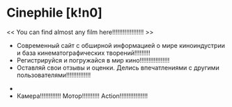 # Сinephile [k!n0]
<< You can find almost any film here!!!!!!!!!!!!!!!!!! >>

- Современный сайт с обширной информацией о мире киноиндустрии и база кинематографических творений!!!!!!!!!
- Регистрируйся и погружайся в мир кино!!!!!!!!!!!!!!!!!
- Оставляй свои отзывы и оценки. Делись впечатлениями с другими пользователями!!!!!!!!!!!!!!
*
* Камера!!!!!!!!!!!! Мотор!!!!!!!!!! Action!!!!!!!!!!!!!!!!
